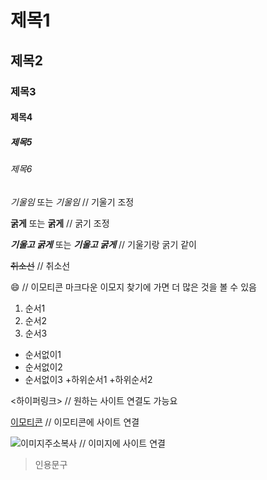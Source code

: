 # 제목1
## 제목2
### 제목3
#### 제목4
##### 제목5
###### 제목6

*기울임* 또는 _기울임_ // 기울기 조정

**굵게** 또는 __굵게__ // 굵기 조정

***기울고 굵게*** 또는 ___기울고 굵게___ // 기울기랑 굵기 같이

~~취소선~~ // 취소선

:smile: // 이모티콘 마크다운 이모지 찾기에 가면 더 많은 것을 볼 수 있음

1. 순서1
2. 순서2
3. 순서3

+ 순서없이1
+ 순서없이2
+ 순서없이3
    +하위순서1
    +하위순서2

<하이퍼링크> // 원하는 사이트 연결도 가능요

[이모티콘](링크) // 이모티콘에 사이트 연결

![이미지주소복사](주소) // 이미지에 사이트 연결

> 인용문구 
